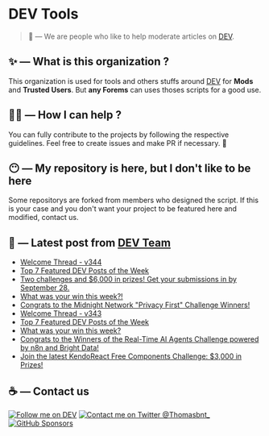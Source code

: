 # DEV Tools

> 🔧 — We are people who like to help moderate articles on [DEV](https://dev.to).

## ✨ — What is this organization ?

This organization is used for tools and others stuffs around [DEV](https://dev.to) for **Mods** and **Trusted Users**. But __any Forems__ can uses thoses scripts for a good use.


## 💪🏼 — How I can help ?

You can fully contribute to the projects by following the respective guidelines. Feel free to create issues and make PR if necessary. 🎉

## 😶 — My repository is here, but I don't like to be here

Some repositorys are forked from members who designed the script. If this is your case and you don't want your project to be featured here and modified, contact us.

## 📝 — Latest post from [DEV Team](https://dev.to/devteam)

<!-- BLOG-POST-LIST:START -->
- [Welcome Thread - v344](https://dev.to/devteam/welcome-thread-v344-42b3)
- [Top 7 Featured DEV Posts of the Week](https://dev.to/devteam/top-7-featured-dev-posts-of-the-week-47ik)
- [Two challenges and $6,000 in prizes! Get your submissions in by September 28.](https://dev.to/devteam/two-challenges-and-6000-in-prizes-get-your-submissions-in-by-september-28-5cm9)
- [What was your win this week?!](https://dev.to/devteam/what-was-your-win-this-week-1pc5)
- [Congrats to the Midnight Network &quot;Privacy First&quot; Challenge Winners!](https://dev.to/devteam/congrats-to-the-midnight-network-privacy-first-challenge-winners-4o04)
- [Welcome Thread - v343](https://dev.to/devteam/welcome-thread-v343-2h5f)
- [Top 7 Featured DEV Posts of the Week](https://dev.to/devteam/top-7-featured-dev-posts-of-the-week-5e1)
- [What was your win this week?](https://dev.to/devteam/what-was-your-win-this-week-2d93)
- [Congrats to the Winners of the Real-Time AI Agents Challenge powered by n8n and Bright Data!](https://dev.to/devteam/congrats-to-the-winners-of-the-real-time-ai-agents-challenge-powered-by-n8n-and-bright-data-104c)
- [Join the latest KendoReact Free Components Challenge: $3,000 in Prizes!](https://dev.to/devteam/join-the-latest-kendoreact-free-components-challenge-3000-in-prizes-4fch)
<!-- BLOG-POST-LIST:END -->


## ☕ — Contact us

[![Follow me on DEV](https://img.shields.io/badge/dev.to-%2308090A.svg?&style=for-the-badge&logo=dev.to&logoColor=white&alt=devto)](https://dev.to/thomasbnt)
[![Contact me on Twitter @Thomasbnt_](https://img.shields.io/badge/Contact%20me%20on%20Twitter-%231DA1F2.svg?&style=for-the-badge&logo=twitter&logoColor=white&alt=twitter)](https://twitter.com/messages/1142357270-1142357270?text=Hello,%20I%20contact%20you%20from%20devtotools%20&recipient_id=1142357270) [![GitHub Sponsors](https://img.shields.io/badge/Sponsor%20me-%23EA54AE.svg?&style=for-the-badge&logo=github-sponsors&logoColor=white)](https://github.com/sponsors/thomasbnt)



